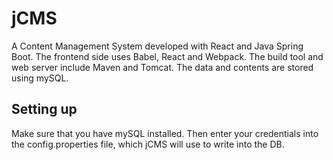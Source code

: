 # jCMS

A Content Management System developed with React and Java Spring Boot.
The frontend side uses Babel, React and Webpack.
The build tool and web server include Maven and Tomcat. The data and contents are stored using mySQL.

## Setting up
Make sure that you have mySQL installed. Then enter your credentials into the config.properties file, which jCMS will use to write into the DB.
